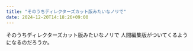 ```yaml
---
title: "そのうちディレクターズカット版みたいなノリで"
date: 2024-12-20T14:18:26+09:00
---
```

そのうちディレクターズカット版みたいなノリで
人間編集版がついてくるようになるのだろうか。
